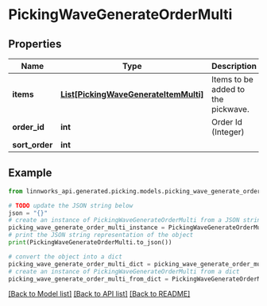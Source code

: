 # PickingWaveGenerateOrderMulti


## Properties

Name | Type | Description | Notes
------------ | ------------- | ------------- | -------------
**items** | [**List[PickingWaveGenerateItemMulti]**](PickingWaveGenerateItemMulti.md) | Items to be added to the pickwave. | [optional] 
**order_id** | **int** | Order Id (Integer) | [optional] 
**sort_order** | **int** |  | [optional] 

## Example

```python
from linnworks_api.generated.picking.models.picking_wave_generate_order_multi import PickingWaveGenerateOrderMulti

# TODO update the JSON string below
json = "{}"
# create an instance of PickingWaveGenerateOrderMulti from a JSON string
picking_wave_generate_order_multi_instance = PickingWaveGenerateOrderMulti.from_json(json)
# print the JSON string representation of the object
print(PickingWaveGenerateOrderMulti.to_json())

# convert the object into a dict
picking_wave_generate_order_multi_dict = picking_wave_generate_order_multi_instance.to_dict()
# create an instance of PickingWaveGenerateOrderMulti from a dict
picking_wave_generate_order_multi_from_dict = PickingWaveGenerateOrderMulti.from_dict(picking_wave_generate_order_multi_dict)
```
[[Back to Model list]](../README.md#documentation-for-models) [[Back to API list]](../README.md#documentation-for-api-endpoints) [[Back to README]](../README.md)



